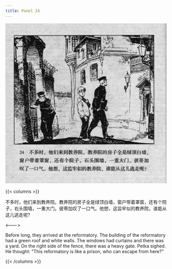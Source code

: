 ```yaml
---
title: Panel 24
---
```


![biao page](./../../images/biao/seifert0726_biao_0028_024.jpg)

{{< columns >}}

不多时，他们来到教养院。教养院的房子全是绿顶白墙，窗户带着罩窗，还有个院子，右头围墙，一重大门。彼蒂加叹了一口气。他想，这监牢似的教养院，谁能从这儿逃走呢?

<--->

Before long, they arrived at the reformatory. The building of the reformatory had a green roof and white walls. The windows had curtains and there was a yard. On the right side of the fence, there was a heavy gate. Petka sighed. He thought: "This reformatory is like a prison, who can escape from here?"

{{< /columns >}}
